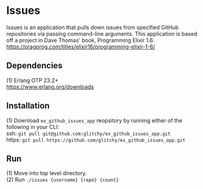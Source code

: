 # Issues
Issues is an application that pulls down issues from specified GitHub repositories via passing command-line arguments. This application is based off a project in Dave Thomas' book, Programming Elixir 1.6.<br>
https://pragprog.com/titles/elixir16/programming-elixir-1-6/

## Dependencies
(1) Erlang OTP 23.2+<br>
https://www.erlang.org/downloads

## Installation
(1) Download `ex_github_issues_app` reopsitory by running either of the following in your CLI: <br>
ssh: `git pull git@github.com:glitchy/ex_github_issues_app.git` <br>
https: `git pull https://github.com/glitchy/ex_github_issues_app.git`

## Run
(1) Move into top level directory.<br>
(2) Run `./issues {username} {repo} {count}`
